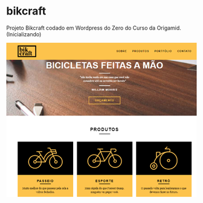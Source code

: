 # bikcraft
 Projeto Bikcraft codado em Wordpress do Zero do Curso da Origamid. (Inicializando)

![Image of Project](https://github.com/HakaCode/bikcraft/blob/master/img/Screenshot.png)
